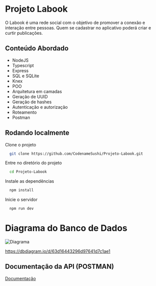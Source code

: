 
# Projeto Labook

O Labook é uma rede social com o objetivo de promover a conexão e interação entre pessoas. Quem se cadastrar no aplicativo poderá criar e curtir publicações.



## Conteúdo Abordado

- NodeJS
- Typescript
- Express
- SQL e SQLite
- Knex
- POO
- Arquitetura em camadas
- Geração de UUID
- Geração de hashes
- Autenticação e autorização
- Roteamento
- Postman


## Rodando localmente

Clone o projeto

```bash
  git clone https://github.com/CodenameSushi/Projeto-Labook.git
```

Entre no diretório do projeto

```bash
  cd Projeto-Labook
```

Instale as dependências

```bash
  npm install
```

Inicie o servidor

```bash
  npm run dev
```


# Diagrama do Banco de Dados

![Diagrama](https://user-images.githubusercontent.com/29845719/216036534-2b3dfb48-7782-411a-bffd-36245b78594e.png)

https://dbdiagram.io/d/63d16443296d97641d7c1ae1


## Documentação da API (POSTMAN)

[Documentação](https://documenter.getpostman.com/view/24460647/2s93JtRPPL)

